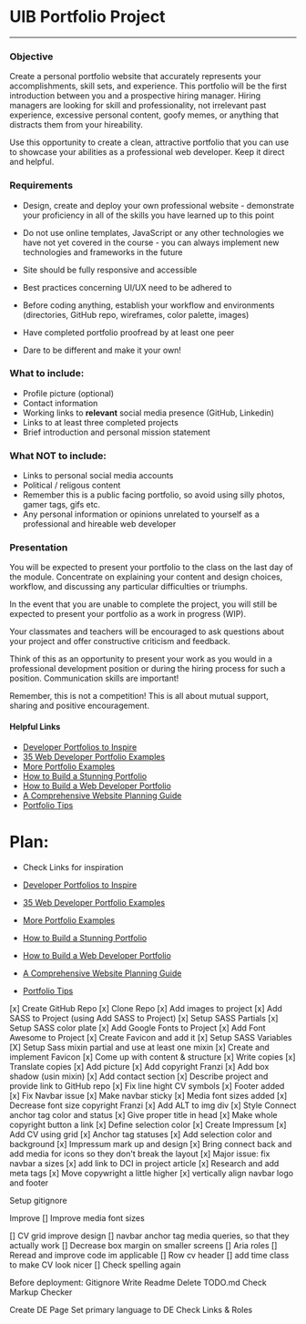 # UIB Portfolio Project

---

### Objective

Create a personal portfolio website that accurately represents your accomplishments, skill sets, and experience. This portfolio will be the first introduction between you and a prospective hiring manager. Hiring managers are looking for skill and professionality, not irrelevant past experience, excessive personal content, goofy memes, or anything that distracts them from your hireability.

Use this opportunity to create a clean, attractive portfolio that you can use to showcase your abilities as a professional web developer. Keep it direct and helpful.

### Requirements

- Design, create and deploy your own professional website - demonstrate your proficiency in all of the skills you have learned up to this point

- Do not use online templates, JavaScript or any other technologies we have not yet covered in the course - you can always implement new technologies and frameworks in the future
- Site should be fully responsive and accessible
- Best practices concerning UI/UX need to be adhered to
- Before coding anything, establish your workflow and environments (directories, GitHub repo, wireframes, color palette, images)
- Have completed portfolio proofread by at least one peer
- Dare to be different and make it your own!

### What to include:

- Profile picture (optional)
- Contact information
- Working links to **relevant** social media presence (GitHub, Linkedin)
- Links to at least three completed projects
- Brief introduction and personal mission statement

### What NOT to include:

- Links to personal social media accounts
- Political / religous content
- Remember this is a public facing portfolio, so avoid using silly photos, gamer tags, gifs etc.
- Any personal information or opinions unrelated to yourself as a professional and hireable web developer

### Presentation

You will be expected to present your portfolio to the class on the last day of the module. Concentrate on explaining your content and design choices, workflow, and discussing any particular difficulties or triumphs.

In the event that you are unable to complete the project, you will still be expected to present your portfolio as a work in progress (WIP).

Your classmates and teachers will be encouraged to ask questions about your project and offer constructive criticism and feedback.

Think of this as an opportunity to present your work as you would in a professional development position or during the hiring process for such a position. Communication skills are important!

Remember, this is not a competition! This is all about mutual support, sharing and positive encouragement.

#### Helpful Links

- [Developer Portfolios to Inspire](https://www.freecodecamp.org/news/15-web-developer-portfolios-to-inspire-you-137fb1743cae/)
- [35 Web Developer Portfolio Examples](https://skillcrush.com/blog/web-developer-portfolios/)
- [More Portfolio Examples](https://www.sliderrevolution.com/design/web-developer-portfolio-examples/)
- [How to Build a Stunning Portfolio](https://www.sitepoint.com/how-to-build-a-stunning-portfolio-website-as-a-web-developer/)
- [How to Build a Web Developer Portfolio](https://brainstation.io/career-guides/how-to-build-a-web-developer-portfolio)
- [A Comprehensive Website Planning Guide](https://www.smashingmagazine.com/2018/02/comprehensive-website-planning-guide-part1/)
- [Portfolio Tips](https://designmodo.com/dev-portfolio-tips/)

# Plan:

- Check Links for inspiration

- [Developer Portfolios to Inspire](https://www.freecodecamp.org/news/15-web-developer-portfolios-to-inspire-you-137fb1743cae/)
- [35 Web Developer Portfolio Examples](https://skillcrush.com/blog/web-developer-portfolios/)
- [More Portfolio Examples](https://www.sliderrevolution.com/design/web-developer-portfolio-examples/)
- [How to Build a Stunning Portfolio](https://www.sitepoint.com/how-to-build-a-stunning-portfolio-website-as-a-web-developer/)
- [How to Build a Web Developer Portfolio](https://brainstation.io/career-guides/how-to-build-a-web-developer-portfolio)
- [A Comprehensive Website Planning Guide](https://www.smashingmagazine.com/2018/02/comprehensive-website-planning-guide-part1/)
- [Portfolio Tips](https://designmodo.com/dev-portfolio-tips/)

[x] Create GitHub Repo
[x] Clone Repo
[x] Add images to project
[x] Add SASS to Project (using Add SASS to Project)
[x] Setup SASS Partials
[x] Setup SASS color plate
[x] Add Google Fonts to Project
[x] Add Font Awesome to Project
[x] Create Favicon and add it
[x] Setup SASS Variables
[X] Setup Sass mixin partial and use at least one mixin
[x] Create and implement Favicon
[x] Come up with content & structure 
[x] Write copies
[x] Translate copies
[x] Add picture
[x] Add copyright Franzi
[x] Add box shadow (usin mixin)
[x] Add contact section
[x] Describe project and provide link to GitHub repo
[x] Fix line hight CV symbols
[x] Footer added
[x] Fix Navbar issue
[x] Make navbar sticky
[x] Media font sizes added
[x] Decrease font size copyright Franzi
[x] Add ALT to img div
[x] Style Connect anchor tag color and status
[x] Give proper title in head
[x] Make whole copyright button a link
[x] Define selection color
[x] Create Impressum
[x] Add CV using grid
[x] Anchor tag statuses
[x] Add selection color and background
[x] Impressum mark up and design
[x] Bring connect back and add media for icons so they don't break the layout
[x] Major issue: fix navbar a sizes
[x] add link to DCI in project article
[x] Research and add meta tags
[x] Move copywright a little higher
[x] vertically align navbar logo and footer








Setup gitignore


Improve
[] Improve media font sizes

[] CV grid improve design
[] navbar anchor tag media queries, so that they actually work
[] Decrease box margin on smaller screens
[] Aria roles
[] Reread and improve code im applicable
[] Row cv header
[] add time class to make CV look nicer
[] Check spelling again

Before deployment:
Gitignore
Write Readme
Delete TODO.md
Check Markup Checker

Create DE Page
Set primary language to DE
Check Links & Roles




